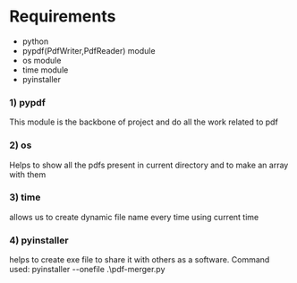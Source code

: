 # Requirements
* python 
* pypdf(PdfWriter,PdfReader) module
* os module
* time module
* pyinstaller

### 1) pypdf
This module is the backbone of project and do all the work related to pdf

### 2) os
Helps to show all the pdfs present in current directory and to make an array with them

### 3) time
allows us to create dynamic file name every time using current time

### 4) pyinstaller
helps to create exe file to share it with others as a software.
Command used: pyinstaller --onefile .\pdf-merger.py